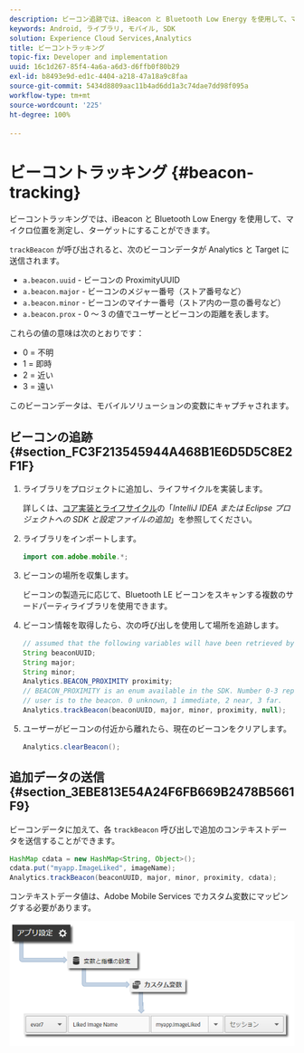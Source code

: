 ```yaml
---
description: ビーコン追跡では、iBeacon と Bluetooth Low Energy を使用して、マイクロ位置を測定し、ターゲットにすることができます。
keywords: Android, ライブラリ, モバイル, SDK
solution: Experience Cloud Services,Analytics
title: ビーコントラッキング
topic-fix: Developer and implementation
uuid: 16c1d267-85f4-4a6a-a6d3-d6ffb0f80b29
exl-id: b8493e9d-ed1c-4404-a218-47a18a9c8faa
source-git-commit: 5434d8809aac11b4ad6dd1a3c74dae7dd98f095a
workflow-type: tm+mt
source-wordcount: '225'
ht-degree: 100%

---
```


# ビーコントラッキング {#beacon-tracking}

ビーコントラッキングでは、iBeacon と Bluetooth Low Energy を使用して、マイクロ位置を測定し、ターゲットにすることができます。

`trackBeacon` が呼び出されると、次のビーコンデータが Analytics と Target に送信されます。

* `a.beacon.uuid` - ビーコンの ProximityUUID
* `a.beacon.major` - ビーコンのメジャー番号（ストア番号など）
* `a.beacon.minor` - ビーコンのマイナー番号（ストア内の一意の番号など）
* `a.beacon.prox` - 0 ～ 3 の値でユーザーとビーコンの距離を表します。

これらの値の意味は次のとおりです：

* 0 = 不明
* 1 = 即時
* 2 = 近い
* 3 = 遠い

このビーコンデータは、モバイルソリューションの変数にキャプチャされます。

## ビーコンの追跡 {#section_FC3F213545944A468B1E6D5D5C8E2F1F}

1. ライブラリをプロジェクトに追加し、ライフサイクルを実装します。

   詳しくは、[コア実装とライフサイクル](/help/android/getting-started/dev-qs.md)の「*IntelliJ IDEA または Eclipse プロジェクトへの SDK と設定ファイルの追加*」を参照してください。

1. ライブラリをインポートします。

   ```java
   import com.adobe.mobile.*;
   ```

1. ビーコンの場所を収集します。

   ビーコンの製造元に応じて、Bluetooth LE ビーコンをスキャンする複数のサードパーティライブラリを使用できます。
1. ビーコン情報を取得したら、次の呼び出しを使用して場所を追跡します。

   ```java
   // assumed that the following variables will have been retrieved by the 3rd party beacon library 
   String beaconUUID; 
   String major; 
   String minor; 
   Analytics.BEACON_PROXIMITY proximity;  
   // BEACON_PROXIMITY is an enum available in the SDK. Number 0-3 representing how close the 
   // user is to the beacon. 0 unknown, 1 immediate, 2 near, 3 far.  
   Analytics.trackBeacon(beaconUUID, major, minor, proximity, null);
   ```

1. ユーザーがビーコンの付近から離れたら、現在のビーコンをクリアします。

   ```java
   Analytics.clearBeacon();
   ```

## 追加データの送信 {#section_3EBE813E54A24F6FB669B2478B5661F9}

ビーコンデータに加えて、各 `trackBeacon` 呼び出しで追加のコンテキストデータを送信することができます。

```java
HashMap cdata = new HashMap<String, Object>(); 
cdata.put("myapp.ImageLiked", imageName); 
Analytics.trackBeacon(beaconUUID, major, minor, proximity, cdata);
```

コンテキストデータ値は、Adobe Mobile Services でカスタム変数にマッピングする必要があります。

![](assets/map-variable-context-ltv.png)
